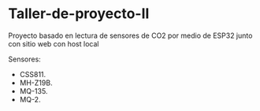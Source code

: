 # Taller-de-proyecto-II
Proyecto basado en lectura de sensores de CO2 por medio de ESP32 junto con sitio web con host local

Sensores:
  - CSS811.
  - MH-Z19B.
  - MQ-135.
  - MQ-2.
